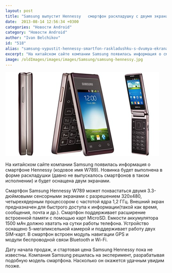 ```yaml
---
layout: post
title: "Samsung выпустит Hennessy   смартфон раскладушку с двумя экранами"
date:  2013-08-14 12:56:34 +0300
categories: "Новости Android"
category: "Новости Android"
author: "Ivan Belchikov"
id: "518"
alias: "samsung-vypustit-hennessy-smartfon-raskladushku-s-dvumya-ekranami"
excerpt: "На китайском сайте компании Samsung появилась информация о смартфоне Hennessy (кодовое имя W789). Новинка будет выполнена в форме раскладушки (давно не выпускалось смартфонов в таком исполнении) и будет оснащена двум экранами."
image: /oldImages/images/images/Samsung/samsung-hennessy.jpg
---
```

<img src="/oldImages/images/images/Samsung/samsung-hennessy.jpg" alt="Samsung Hennessy" />

На китайском сайте компании Samsung появилась информация о смартфоне Hennessy (кодовое имя W789). Новинка будет выполнена в форме раскладушки (давно не выпускалось смартфонов в таком исполнении) и будет оснащена двум экранами.


Смартфон Samsung Hennessy W789 может похвастаться двумя 3.3-дюймовыми сенсорными экранами с разрешением 320x480, четырехядерным процессором с частотой ядра 1,2 ГГц. Внешний экран предназначен для быстрого доступа к информации(такой как время, сообщения, почта и др.). Смартфон поддерживает расширение встроенной памяти с помощью карт MicroSD. Емкости аккумулятора 1500 мАч должно хватать на сутки работы телефона. Устройство оснащено 5-мегапиксельной камерой и поддерживает работу двух SIM-карт. В смартфон встроен модуль навигации GPS и модули беспроводной связи Bluetooth и Wi-Fi. 

Дату начала продаж, и стартовая цена Samsung Hennessy пока не известны. Компания Samsung решилась на эксперимент, разрабатывая подобную модель смартфона. Насколько он окажется удачным увидим позже.
